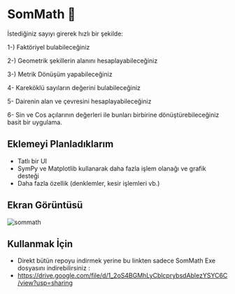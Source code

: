 
# SomMath 🔢

İstediğiniz sayıyı girerek hızlı bir şekilde:

1-) Faktöriyel bulabileceğiniz

2-) Geometrik şekillerin alanını hesaplayabileceğiniz

3-) Metrik Dönüşüm yapabileceğiniz

4- Kareköklü sayıların değerini bulabileceğiniz

5- Dairenin alan ve çevresini hesaplayabileceğiniz

6- Sin ve Cos açılarının değerleri ile bunları birbirine dönüştürebileceğiniz basit bir uygulama.



## Eklemeyi Planladıklarım

- Tatlı bir UI
- SymPy ve Matplotlib kullanarak daha fazla işlem olanağı ve grafik desteği
- Daha fazla özellik (denklemler, kesir işlemleri vb.)

  
## Ekran Görüntüsü

  ![sommath](https://github.com/Wixobb/Python-Denemeleri/assets/62648552/3422f5c5-24f5-452e-9e29-2f060b978678)


  
## Kullanmak İçin

- Direkt bütün repoyu indirmek yerine bu linkten sadece SomMath Exe dosyasını indirebilirsiniz :
- https://drive.google.com/file/d/1_2oS4BGMhLyCblcprybsdAblezYSYC6C/view?usp=sharing

